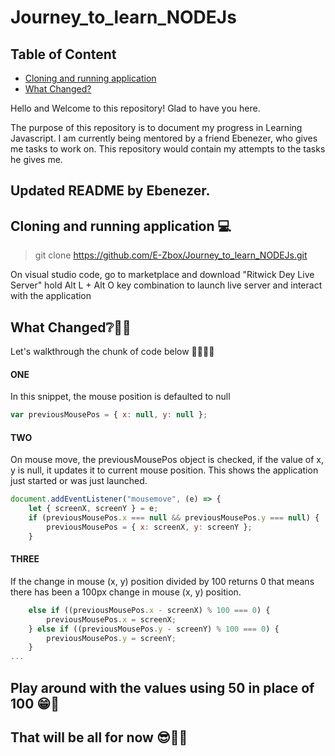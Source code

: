 # Journey_to_learn_NODEJs

## Table of Content

-   [Cloning and running application](#cloning-and-running-application-💻)
-   [What Changed?](#what-changed❔🙋‍♀️)

Hello and Welcome to this repository! Glad to have you here.

The purpose of this repository is to document my progress in Learning Javascript.
I am currently being mentored by a friend Ebenezer, who gives me tasks to work on.
This repository would contain my attempts to the tasks he gives me.

## Updated README by Ebenezer.

## Cloning and running application 💻

> git clone https://github.com/E-Zbox/Journey_to_learn_NODEJs.git

On visual studio code, go to marketplace and download "Ritwick Dey Live Server" hold Alt L + Alt O key combination to launch live server and interact with the application

## What Changed❔🙋‍♀️

Let's walkthrough the chunk of code below 🚶‍♀️🚶‍♀️

#### ONE

In this snippet, the mouse position is defaulted to null

```javascript
var previousMousePos = { x: null, y: null };
```

#### TWO

On mouse move, the previousMousePos object is checked, if the value of x, y is null, it updates it to current mouse position. This shows the application just started or was just launched.

```javascript
document.addEventListener("mousemove", (e) => {
    let { screenX, screenY } = e;
    if (previousMousePos.x === null && previousMousePos.y === null) {
        previousMousePos = { x: screenX, y: screenY };
    }
```

#### THREE

If the change in mouse (x, y) position divided by 100 returns 0 that means there has been a 100px change in mouse (x, y) position.

```javascript
    else if ((previousMousePos.x - screenX) % 100 === 0) {
        previousMousePos.x = screenX;
    } else if ((previousMousePos.y - screenY) % 100 === 0) {
        previousMousePos.y = screenY;
    }
...
```

## Play around with the values using 50 in place of 100 😁🎉

## That will be all for now 😎🤷‍♂️
